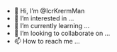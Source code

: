 - 👋 Hi, I’m @IcrKrermMan
- 👀 I’m interested in ...
- 🌱 I’m currently learning ...
- 💞️ I’m looking to collaborate on ...
- 📫 How to reach me ...

<!---
IcrKrermMan/IcrKrermMan is a ✨ special ✨ repository because its `README.md` (this file) appears on your GitHub profile.
You can click the Preview link to take a look at your changes.
--->
